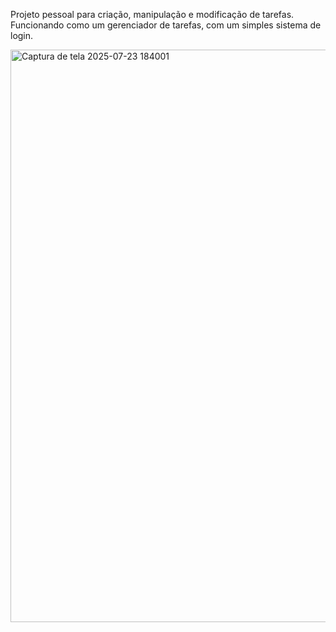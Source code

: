 Projeto pessoal para criação, manipulação e modificação de tarefas. Funcionando como um gerenciador de tarefas, com um simples sistema de login.

<img width="767" height="916" alt="Captura de tela 2025-07-23 184001" src="https://github.com/user-attachments/assets/b1545dbf-e789-4d3f-b11b-f888a37d4085" />
